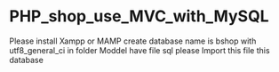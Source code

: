 # PHP_shop_use_MVC_with_MySQL
Please install Xampp or MAMP
create database name is bshop with utf8_general_ci
in folder Moddel have file sql please Import this file this database
